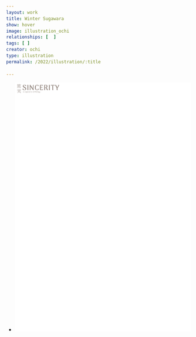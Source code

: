 ```yaml
---
layout: work
title: Winter Sugawara
show: hover
image: illustration_ochi
relationships: [  ]
tags: [ ]
creator: ochi
type: illustration
permalink: /2022/illustration/:title

---
```

<div class="fullscreen-image-slider">
  <div class="slides" role="region" aria-label="FullScreen Pictures" data-slide>
    <ul class="slide-container">
      <li data-slide=1 class="is-active slide">
        <img class="visual" id="illustration_ochi" src="/assets/images/watermark.png" alt="page1">
      </li>
    </ul>
  </div>
</div>